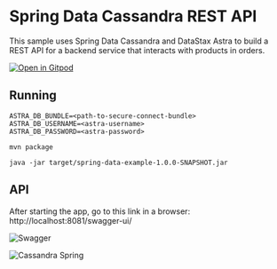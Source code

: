 # Spring Data Cassandra REST API

This sample uses Spring Data Cassandra and DataStax Astra to build a REST API for a backend service that interacts with products in orders.

[![Open in Gitpod](https://gitpod.io/button/open-in-gitpod.svg)](https://gitpod.io/#https://github.com/DataStax-Examples/astra-gatsbyjs-starter) 

## Running

```
ASTRA_DB_BUNDLE=<path-to-secure-connect-bundle>
ASTRA_DB_USERNAME=<astra-username>
ASTRA_DB_PASSWORD=<astra-password>
```

```
mvn package
```

```
java -jar target/spring-data-example-1.0.0-SNAPSHOT.jar
```


## API

After starting the app, go to this link in a browser: http://localhost:8081/swagger-ui/

![Swagger](https://github.com/DataStax-Examples/spring-k8s-cassandra-microservices/blob/spring-data-starter/doc/pics/spring-data-swagger-api.png?raw=true)


![Cassandra Spring](https://github.com/DataStax-Examples/spring-k8s-cassandra-microservices/blob/spring-data-starter/doc/pics/cassandra-spring.png?raw=true)
